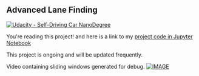 ## Advanced Lane Finding
[![Udacity - Self-Driving Car NanoDegree](https://s3.amazonaws.com/udacity-sdc/github/shield-carnd.svg)](http://www.udacity.com/drive)


You're reading this project! and here is a link to my [project code in Jupyter Notebook](https://github.com/Xfan1025/SDCND-Advanced-Lane-Lines/blob/master/P4.ipynb)


This project is ongoing and will be updated frequently.

Video containing sliding windows generated for debug.
[![IMAGE](https://img.youtube.com/vi/EYq01Bz63U4/0.jpg)](https://www.youtube.com/watch?v=EYq01Bz63U4)

